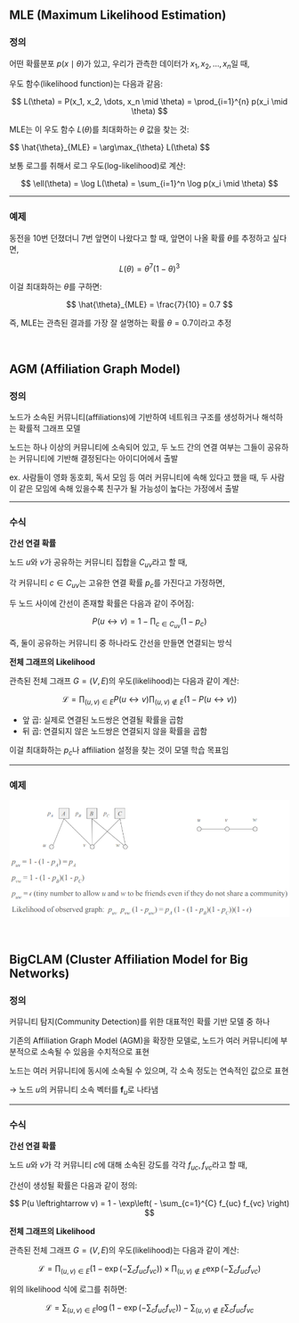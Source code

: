<br />

## MLE (Maximum Likelihood Estimation)

### 정의

어떤 확률분포 $p(x \mid \theta)$가 있고, 우리가 관측한 데이터가 $x_1, x_2, \dots, x_n$일 때,

우도 함수(likelihood function)는 다음과 같음:

$$
L(\theta) = P(x_1, x_2, \dots, x_n \mid \theta) = \prod_{i=1}^{n} p(x_i \mid \theta)
$$

MLE는 이 우도 함수 $L(\theta)$를 최대화하는 $\theta$ 값을 찾는 것:

<div> $$ \hat{\theta}_{MLE} = \arg\max_{\theta} L(\theta) $$ </div>

보통 로그를 취해서 로그 우도(log-likelihood)로 계산:

$$
\ell(\theta) = \log L(\theta) = \sum_{i=1}^n \log p(x_i \mid \theta)
$$

---

### 예제

동전을 10번 던졌더니 7번 앞면이 나왔다고 할 때, 앞면이 나올 확률 $\theta$를 추정하고 싶다면,

$$
L(\theta) = \theta^7 (1 - \theta)^3
$$

이걸 최대화하는 $\theta$를 구하면:

$$
\hat{\theta}_{MLE} = \frac{7}{10} = 0.7
$$

즉, MLE는 관측된 결과를 가장 잘 설명하는 확률 $\theta = 0.7$이라고 추정

<br />

## AGM (Affiliation Graph Model)

### 정의

노드가 소속된 커뮤니티(affiliations)에 기반하여 네트워크 구조를 생성하거나 해석하는 확률적 그래프 모델

노드는 하나 이상의 커뮤니티에 소속되어 있고, 두 노드 간의 연결 여부는 그들이 공유하는 커뮤니티에 기반해 결정된다는 아이디어에서 출발

ex. 사람들이 영화 동호회, 독서 모임 등 여러 커뮤니티에 속해 있다고 했을 때, 두 사람이 같은 모임에 속해 있을수록 친구가 될 가능성이 높다는 가정에서 출발

---

### 수식

**간선 연결 확률**

노드 $u$와 $v$가 공유하는 커뮤니티 집합을 $C_{uv}$라고 할 때,

각 커뮤니티 $c \in C_{uv}$는 고유한 연결 확률 $p_c$를 가진다고 가정하면,

두 노드 사이에 간선이 존재할 확률은 다음과 같이 주어짐:

$$
P(u \leftrightarrow v) = 1 - \prod_{c \in C_{uv}} (1 - p_c)
$$

즉, 둘이 공유하는 커뮤니티 중 하나라도 간선을 만들면 연결되는 방식

<p></p>

**전체 그래프의 Likelihood**

관측된 전체 그래프 $G = (V, E)$의 우도(likelihood)는 다음과 같이 계산:

$$
\mathcal{L} = \prod_{(u, v) \in E} P(u \leftrightarrow v) \prod_{(u, v) \notin E} \left(1 - P(u \leftrightarrow v)\right)
$$

- 앞 곱: 실제로 연결된 노드쌍은 연결될 확률을 곱함
- 뒤 곱: 연결되지 않은 노드쌍은 연결되지 않을 확률을 곱함

이걸 최대화하는 $p_c$나 affiliation 설정을 찾는 것이 모델 학습 목표임

---

### 예제

![alt_text](./Figure/Figure110.png)

<br />

## BigCLAM (Cluster Affiliation Model for Big Networks)

### 정의

커뮤니티 탐지(Community Detection)를 위한 대표적인 확률 기반 모델 중 하나

기존의 Affiliation Graph Model (AGM)을 확장한 모델로, 노드가 여러 커뮤니티에 부분적으로 소속될 수 있음을 수치적으로 표현

노드는 여러 커뮤니티에 동시에 소속될 수 있으며, 각 소속 정도는 연속적인 값으로 표현

→ 노드 $u$의 커뮤니티 소속 벡터를 $\mathbf{f}_u$로 나타냄

---

### 수식

**간선 연결 확률**

노드 $u$와 $v$가 각 커뮤니티 $c$에 대해 소속된 강도를 각각 $f_{uc}, f_{vc}$라고 할 때,

간선이 생성될 확률은 다음과 같이 정의:

$$
P(u \leftrightarrow v) = 1 - \exp\left( - \sum_{c=1}^{C} f_{uc} f_{vc} \right)
$$

<p></p>

**전체 그래프의 Likelihood**

관측된 전체 그래프 $G = (V, E)$의 우도(likelihood)는 다음과 같이 계산:

$$
\mathcal{L} = \prod_{(u,v) \in E} \left(1 - \exp\left( - \sum_{c} f_{uc} f_{vc} \right)\right) \times \prod_{(u,v) \notin E} \exp\left( - \sum_{c} f_{uc} f_{vc} \right)
$$

위의 likelihood 식에 로그를 취하면:

$$
\mathcal{L} = \sum_{(u,v) \in E} \log\left(1 - \exp\left( - \sum_{c} f_{uc} f_{vc} \right)\right) - \sum_{(u,v) \notin E} \sum_{c} f_{uc} f_{vc}
$$

<br />
<br />
<br />
<br />
